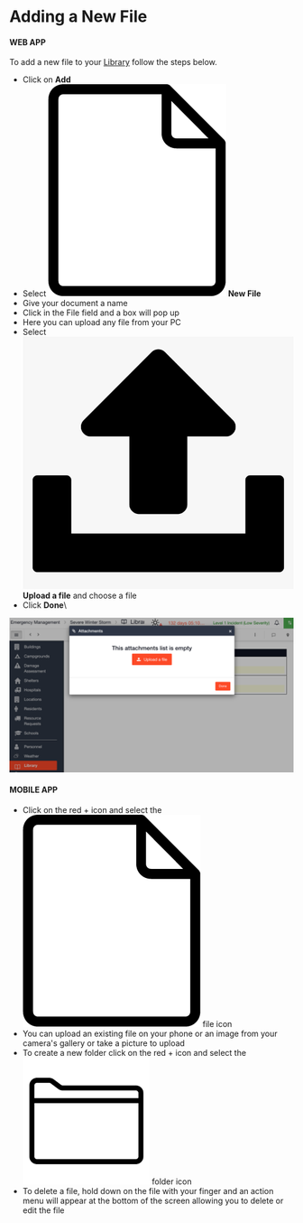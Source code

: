 # Adding a New File

#### WEB APP

To add a new file to your [Library](./) follow the steps below.&#x20;

* Click on **Add**
* Select <img src="../../.gitbook/assets/file icon.png" alt="Image Placeholder" data-size="line"> **New File**
* Give your document a name
* Click in the File field and a box will pop up
* Here you can upload any file from your PC
* Select <img src="../../.gitbook/assets/upload icom.png" alt="Image Placeholder" data-size="line"> **Upload a file** and choose a file
* Click **Done**\


![](<../../.gitbook/assets/adding a new file.png>)

#### MOBILE APP

* Click on the red + icon and select the <img src="../../.gitbook/assets/file icon.png" alt="" data-size="line"> file icon
* You can upload an existing file on your phone or an image from your camera's gallery or take a picture to upload
* To create a new folder click on the red + icon and select the <img src="../../.gitbook/assets/folder icon.png" alt="Image Placeholder" data-size="line"> folder icon
* To delete a file, hold down on the file with your finger and an action menu will appear at the bottom of the screen allowing you to delete or edit the file
